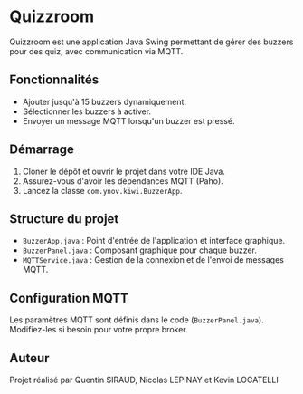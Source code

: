 # Quizzroom

Quizzroom est une application Java Swing permettant de gérer des buzzers pour des quiz, avec communication via MQTT.

## Fonctionnalités

- Ajouter jusqu'à 15 buzzers dynamiquement.
- Sélectionner les buzzers à activer.
- Envoyer un message MQTT lorsqu'un buzzer est pressé.

## Démarrage

1. Cloner le dépôt et ouvrir le projet dans votre IDE Java.
2. Assurez-vous d'avoir les dépendances MQTT (Paho).
3. Lancez la classe `com.ynov.kiwi.BuzzerApp`.

## Structure du projet

- `BuzzerApp.java` : Point d'entrée de l'application et interface graphique.
- `BuzzerPanel.java` : Composant graphique pour chaque buzzer.
- `MQTTService.java` : Gestion de la connexion et de l'envoi de messages MQTT.

## Configuration MQTT

Les paramètres MQTT sont définis dans le code (`BuzzerPanel.java`). Modifiez-les si besoin pour votre propre broker.

## Auteur

Projet réalisé par Quentin SIRAUD, Nicolas LEPINAY et Kevin LOCATELLI